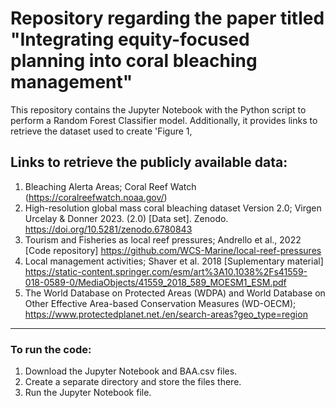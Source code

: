 # Repository regarding the paper titled "Integrating equity-focused planning into coral bleaching management"
 This repository contains the Jupyter Notebook with the Python script to perform a Random Forest Classifier model. Additionally, it provides links to retrieve the dataset used to create 'Figure 1,

## Links to retrieve the publicly available data: 
1. Bleaching Alerta Areas; Coral Reef Watch (https://coralreefwatch.noaa.gov/)
2. High-resolution global mass coral bleaching dataset Version 2.0; Virgen Urcelay & Donner 2023. (2.0) [Data set]. Zenodo. https://doi.org/10.5281/zenodo.6780843
3. Tourism and Fisheries as local reef pressures; Andrello et al., 2022 [Code repository] https://github.com/WCS-Marine/local-reef-pressures 
4. Local management activities; Shaver et al. 2018 [Suplementary material] https://static-content.springer.com/esm/art%3A10.1038%2Fs41559-018-0589-0/MediaObjects/41559_2018_589_MOESM1_ESM.pdf
5. The World Database on Protected Areas (WDPA) and World Database on Other Effective Area-based Conservation Measures (WD-OECM); https://www.protectedplanet.net./en/search-areas?geo_type=region
---
### To run the code: 
1. Download the Jupyter Notebook and BAA.csv files.
2. Create a separate directory and store the files there.
3. Run the Jupyter Notebook file.
